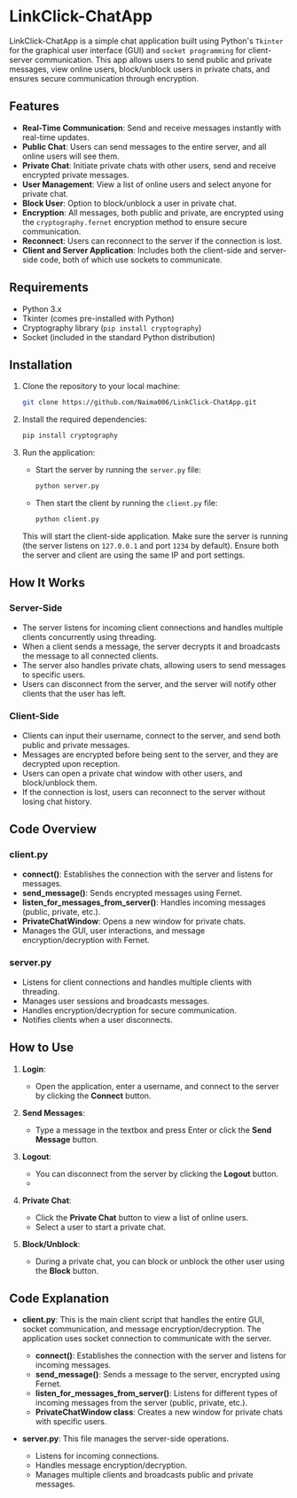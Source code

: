 # LinkClick-ChatApp

LinkClick-ChatApp is a simple chat application built using Python's `Tkinter` for the graphical user interface (GUI) and `socket programming` for client-server communication. This app allows users to send public and private messages, view online users, block/unblock users in private chats, and ensures secure communication through encryption.

## Features
- **Real-Time Communication**: Send and receive messages instantly with real-time updates.
- **Public Chat**: Users can send messages to the entire server, and all online users will see them.
- **Private Chat**: Initiate private chats with other users, send and receive encrypted private messages.
- **User Management**: View a list of online users and select anyone for private chat.
- **Block User**: Option to block/unblock a user in private chat.
- **Encryption**: All messages, both public and private, are encrypted using the `cryptography.fernet` encryption method to ensure secure communication.
- **Reconnect**: Users can reconnect to the server if the connection is lost.
- **Client and Server Application**: Includes both the client-side and server-side code, both of which use sockets to communicate.

## Requirements
- Python 3.x
- Tkinter (comes pre-installed with Python)
- Cryptography library (`pip install cryptography`)
- Socket (included in the standard Python distribution)

## Installation

1. Clone the repository to your local machine:

   ```bash
   git clone https://github.com/Naima006/LinkClick-ChatApp.git
   ```

2. Install the required dependencies:

   ```bash
   pip install cryptography
   ```

3. Run the application:

   - Start the server by running the `server.py` file:

     ```bash
     python server.py
     ```

   - Then start the client by running the `client.py` file:

     ```bash
     python client.py
     ```

   This will start the client-side application. Make sure the server is running (the server listens on `127.0.0.1` and port `1234` by default). Ensure both the server and client are using the same IP and port settings.

## How It Works

### Server-Side
- The server listens for incoming client connections and handles multiple clients concurrently using threading.
- When a client sends a message, the server decrypts it and broadcasts the message to all connected clients.
- The server also handles private chats, allowing users to send messages to specific users.
- Users can disconnect from the server, and the server will notify other clients that the user has left.

### Client-Side
- Clients can input their username, connect to the server, and send both public and private messages.
- Messages are encrypted before being sent to the server, and they are decrypted upon reception.
- Users can open a private chat window with other users, and block/unblock them.
- If the connection is lost, users can reconnect to the server without losing chat history.


## Code Overview

### **client.py**
- **connect()**: Establishes the connection with the server and listens for messages.
- **send_message()**: Sends encrypted messages using Fernet.
- **listen_for_messages_from_server()**: Handles incoming messages (public, private, etc.).
- **PrivateChatWindow**: Opens a new window for private chats.
- Manages the GUI, user interactions, and message encryption/decryption with Fernet.

### **server.py**
- Listens for client connections and handles multiple clients with threading.
- Manages user sessions and broadcasts messages.
- Handles encryption/decryption for secure communication.
- Notifies clients when a user disconnects.


## How to Use

1. **Login**:
   - Open the application, enter a username, and connect to the server by clicking the **Connect** button.

2. **Send Messages**:
   - Type a message in the textbox and press Enter or click the **Send Message** button.

3. **Logout**:
   - You can disconnect from the server by clicking the **Logout** button.
   - 
4. **Private Chat**:
   - Click the **Private Chat** button to view a list of online users.
   - Select a user to start a private chat.
  
5. **Block/Unblock**:
   - During a private chat, you can block or unblock the other user using the **Block** button.


## Code Explanation

- **client.py**: This is the main client script that handles the entire GUI, socket communication, and message encryption/decryption. The application uses socket connection to communicate with the server.
  
  - **connect()**: Establishes the connection with the server and listens for incoming messages.
  - **send_message()**: Sends a message to the server, encrypted using Fernet.
  - **listen_for_messages_from_server()**: Listens for different types of incoming messages from the server (public, private, etc.).
  - **PrivateChatWindow class**: Creates a new window for private chats with specific users.
  
- **server.py**: This file manages the server-side operations.
  - Listens for incoming connections.
  - Handles message encryption/decryption.
  - Manages multiple clients and broadcasts public and private messages.
